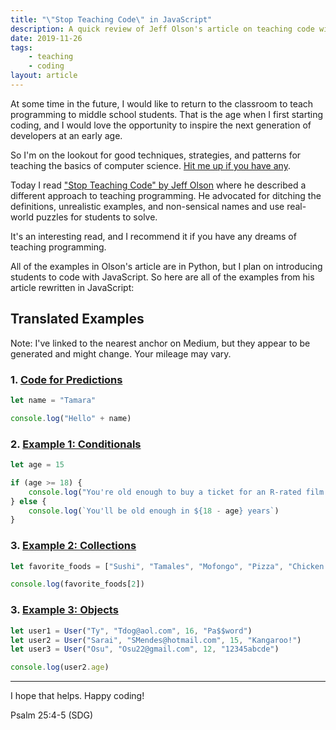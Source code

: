 ```yaml
---
title: "\"Stop Teaching Code\" in JavaScript"
description: A quick review of Jeff Olson's article on teaching code with translated examples
date: 2019-11-26
tags:
    - teaching
    - coding
layout: article
---
```


At some time in the future, I would like to return to the classroom to teach programming to middle school students. That is the age when I first starting coding, and I would love the opportunity to inspire the next generation of developers at an early age.

So I'm on the lookout for good techniques, strategies, and patterns for teaching the basics of computer science. [Hit me up if you have any](mailto:sean@seanmcp.com&subject=Teach).

Today I read ["Stop Teaching Code" by Jeff Olson](https://blog.upperlinecode.com/stop-teaching-code-a1039983b39) where he described a different approach to teaching programming. He advocated for ditching the definitions, unrealistic examples, and non-sensical names and use real-world puzzles for students to solve.

It's an interesting read, and I recommend it if you have any dreams of teaching programming.

All of the examples in Olson's article are in Python, but I plan on introducing students to code with JavaScript. So here are all of the examples from his article rewritten in JavaScript:

## Translated Examples

Note: I've linked to the nearest anchor on Medium, but they appear to be generated and might change. Your mileage may vary.

### 1. [Code for Predictions](https://blog.upperlinecode.com/stop-teaching-code-a1039983b39#511e)
```js
let name = "Tamara"

console.log("Hello" + name)
```

### 2. [Example 1: Conditionals](https://blog.upperlinecode.com/stop-teaching-code-a1039983b39#0f1e)

```js
let age = 15

if (age >= 18) {
    console.log("You're old enough to buy a ticket for an R-rated film.")
} else {
    console.log(`You'll be old enough in ${18 - age} years`)
}
```

### 3. [Example 2: Collections](https://blog.upperlinecode.com/stop-teaching-code-a1039983b39#147c)

```js
let favorite_foods = ["Sushi", "Tamales", "Mofongo", "Pizza", "Chicken Tikka"]

console.log(favorite_foods[2])
```

### 3. [Example 3: Objects](https://blog.upperlinecode.com/stop-teaching-code-a1039983b39#d814)

```js
let user1 = User("Ty", "Tdog@aol.com", 16, "Pa$$word")
let user2 = User("Sarai", "SMendes@hotmail.com", 15, "Kangaroo!")
let user3 = User("Osu", "Osu22@gmail.com", 12, "12345abcde")

console.log(user2.age)
```

---

I hope that helps. Happy coding!

Psalm 25:4-5 (SDG)